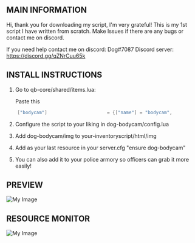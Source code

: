 ## MAIN INFORMATION
Hi, thank you for downloading my script, I'm very grateful!
This is my 1st script I have written from scratch.
Make Issues if there are any bugs or contact me on discord.

If you need help contact me on discord: Dog#7087
Discord server: https://discord.gg/qZNrCuu65k
## INSTALL INSTRUCTIONS
1. Go to qb-core/shared/items.lua:

	Paste this
```lua
	["bodycam"] 		 			 = {["name"] = "bodycam",       	    	["label"] = "PD Body Camera",	 				["weight"] = 20, 		["type"] = "item", 		["image"] = "bodycam.png", 			["unique"] = false, 	["useable"] = true, 	["shouldClose"] = true,   ["combinable"] = nil,   ["description"] = "Body Camera"},
```

2. Configure the script to your liking in dog-bodycam/config.lua

3. Add dog-bodycam/img to your-inventoryscript/html/img

4. Add as your last resource in your server.cfg "ensure dog-bodycam"

5. You can also add it to your police armory so officers can grab it more easily!

## PREVIEW

![My Image](https://user-images.githubusercontent.com/18469253/195879766-072fb823-d236-4b6f-89a2-6fc27537c6a9.png)

## RESOURCE MONITOR
![My Image](https://cdn.discordapp.com/attachments/873289704739594270/1030819833144680458/unknown.png)

##
